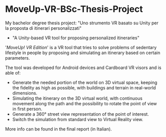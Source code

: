 # MoveUp-VR-BSc-Thesis-Project
My bachelor degree thesis project: "Uno strumento VR basato su Unity per la proposta di itinerari personalizzati" 
  - "A Unity-based VR tool for proposing personalized itineraries"

'*MoveUp! VR Edition*' is a VR tool that tries to solve problems of sedentary lifestyle in people by proposing and simulating an itinerary based on certain parameters.

The tool was developed for Android devices and Cardboard VR visors and is able of:
  - Generate the needed portion of the world on 3D virtual space, keeping the fidelity as high as possible, with buildings and terrain in real-world dimensions.
  - Simulating the itinerary on the 3D virtual world, with continuous movement along the path and the possibility to rotate the point of view in first person. 
  - Generate a 360° street view representation of the point of interest.
  - Switch the simulation from standard view to Virtual Reality view.

More info can be found in the final report (in Italian).

